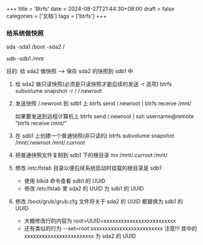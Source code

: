+++
title = 'Btrfs'
date = 2024-08-27T21:44:30+08:00
draft = false
categories = ['文档']
tags = ['btrfs']
+++


### 给系统做快照

sda
 -sda1  /boot
 -sda2  /

sdb
 -sdb1  /mnt

目的: 给 sda2 做快照 --> 保存 sda2 的快照到 sdb1 中

1. 给 sda2 做只读快照(必须是只读快照才能后续的发送 -r 选项)
    btrfs subvolume snapshot -r / /.newroot

2. 发送快照 /.newroot 到 sdb1 上
    btrfs send /.newroot | btrfs receive /mnt/

    如果要发送到远程计算机上
    btrfs send /.newroot | ssh username@remote "btrfs receive /mnt/"

3. 在 sdb1 上创建一个普通快照(非只读的)
    btrfs subvolume snapshot /mnt/.newroot /mnt/.curroot

4. 把普通快照文件复制到 sdb1 下的根目录
    mv /mnt/.curroot /mnt/

5. 修改 /etc/fstab 目录以便后续系统启动时挂载的根目录是 sdb1
    - 使用 blkid 命令查看 sdb1 的 UUID 
    - 修改 /etc/fstab 里 sda2 的 UUID 为 sdb1 的 UUID

6. 修改 /boot/grub/grub.cfg 文件将关于 sda2 的 UUID 都替换为 sdb1 的 UUID
    - 大概修改行的内容为 root=UUID=xxxxxxxxxxxxxxxxxxxxxxxxx
    - 还有类似的行为 --set=root xxxxxxxxxxxxxxxxxxxxxxxxx
    注意!!! 其中的 xxxxxxxxxxxxxxxxxxxxxxxx 为 sda2 的 UUID
